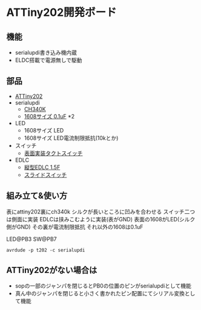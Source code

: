 # ATTiny202開発ボード
## 機能
- serialupdi書き込み機内蔵
- ELDC搭載で電源無しで駆動

## 部品
- [ATTiny202](https://akizukidenshi.com/catalog/g/gI-15731/)
- serialupdi
	- [CH340K](https://akizukidenshi.com/catalog/g/gI-16306/)
	- [1608サイズ 0.1uF](https://akizukidenshi.com/catalog/g/gP-13374/) *2
- LED
	- 1608サイズ LED
	- 1608サイズ LED電流制限抵抗(10kとか)
- スイッチ
	- [表面実装タクトスイッチ](https://akizukidenshi.com/catalog/g/gP-14888/)
- EDLC
	- [縦型EDLC 1.5F](https://akizukidenshi.com/catalog/g/gP-04300/)
	- [スライドスイッチ](https://akizukidenshi.com/catalog/g/gP-15707/)

## 組み立て&使い方
表にattiny202裏にch340k
シルクが長いところに凹みを合わせる
スイッチ二つは側面に実装
EDLCは挟みこむように実装(表がGND)
表面の1608がLED(シルク側がGND)
その裏が電流制限抵抗
それ以外の1608は0.1uF

LED@PB3
SW@PB7

`avrdude -p t202 -c serialupdi`

## ATTiny202がない場合は
- sopの一部のジャンパを閉じるとPB0の位置のピンがserialupdiとして機能
- 真ん中のジャンパを閉じると小さく書かれたピン配置にてシリアル変換として機能


